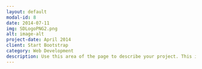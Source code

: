 ```yaml
---
layout: default
modal-id: 8
date: 2014-07-11
img: SDLogoPNG2.png
alt: image-alt
project-date: April 2014
client: Start Bootstrap
category: Web Development
description: Use this area of the page to describe your project. This is this added to test posts
---
```

